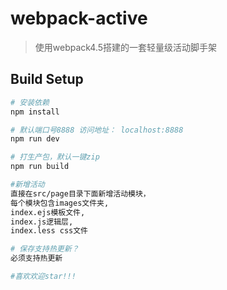 # webpack-active

> 使用webpack4.5搭建的一套轻量级活动脚手架

## Build Setup

```bash
# 安装依赖
npm install

# 默认端口号8888 访问地址： localhost:8888
npm run dev

# 打生产包，默认一键zip
npm run build

#新增活动
直接在src/page目录下面新增活动模块，
每个模块包含images文件夹,
index.ejs模板文件,
index.js逻辑层,
index.less css文件

# 保存支持热更新？
必须支持热更新

#喜欢欢迎star!!!
```
